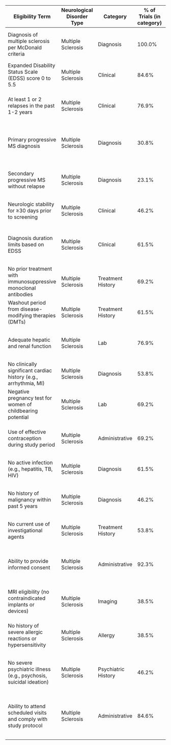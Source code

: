 | **Eligibility Term**                                               | **Neurological Disorder Type** | **Category**        | **% of Trials (in category)** | **Inclusion/Exclusion** | **FHIR Resource**   | **Code (LOINC/SNOMED/ICD)** | **Unstructured EMR Example**                                                  |
| ------------------------------------------------------------------ | ------------------------------ | ------------------- | ----------------------------- | ----------------------- | ------------------- | --------------------------- | ----------------------------------------------------------------------------- |
| Diagnosis of multiple sclerosis per McDonald criteria              | Multiple Sclerosis             | Diagnosis           | 100.0%                        | Inclusion               | Condition           | ICD-10: G35                 | Diagnosed with relapsing MS based on 2017 McDonald criteria.                  |
| Expanded Disability Status Scale (EDSS) score 0 to 5.5             | Multiple Sclerosis             | Clinical            | 84.6%                         | Inclusion               | Observation         | LOINC: 72006-8              | EDSS score recorded as 4.0 during screening.                                  |
| At least 1 or 2 relapses in the past 1-2 years                     | Multiple Sclerosis             | Clinical            | 76.9%                         | Inclusion               | Observation         | SNOMED: 443585000           | Patient had 2 documented relapses in the past 18 months.                      |
| Primary progressive MS diagnosis                                   | Multiple Sclerosis             | Diagnosis           | 30.8%                         | Inclusion               | Condition           | ICD-10: G35.1               | Classified as primary progressive MS on last neurology evaluation.            |
| Secondary progressive MS without relapse                           | Multiple Sclerosis             | Diagnosis           | 23.1%                         | Inclusion               | Condition           | ICD-10: G35.2               | Progressive disability over 12 months without clinical relapses.              |
| Neurologic stability for ≥30 days prior to screening               | Multiple Sclerosis             | Clinical            | 46.2%                         | Inclusion               | Observation         | SNOMED: 386661006           | No worsening in neurologic exam over the last month.                          |
| Diagnosis duration limits based on EDSS                            | Multiple Sclerosis             | Clinical            | 61.5%                         | Exclusion               | Condition           | ICD-10: G35                 | MS duration exceeds 10 years with EDSS below 2.0 – not eligible.              |
| No prior treatment with immunosuppressive monoclonal antibodies    | Multiple Sclerosis             | Treatment History   | 69.2%                         | Exclusion               | MedicationStatement | SNOMED: 372729009           | Patient never received rituximab or ocrelizumab previously.                   |
| Washout period from disease-modifying therapies (DMTs)             | Multiple Sclerosis             | Treatment History   | 61.5%                         | Inclusion               | MedicationStatement | SNOMED: 428181000124101     | Completed 30-day washout after stopping fingolimod.                           |
| Adequate hepatic and renal function                                | Multiple Sclerosis             | Lab                 | 76.9%                         | Inclusion               | Observation         | LOINC: 2160-0, 1920-8       | ALT, AST, creatinine all within normal ranges on screening labs.              |
| No clinically significant cardiac history (e.g., arrhythmia, MI)   | Multiple Sclerosis             | Diagnosis           | 53.8%                         | Exclusion               | Condition           | ICD-10: I49.9, I21.9        | No history of myocardial infarction or arrhythmias.                           |
| Negative pregnancy test for women of childbearing potential        | Multiple Sclerosis             | Lab                 | 69.2%                         | Inclusion               | Observation         | LOINC: 2106-3               | Urine beta-hCG test was negative on day of screening.                         |
| Use of effective contraception during study period                 | Multiple Sclerosis             | Administrative      | 69.2%                         | Inclusion               | Consent             | SNOMED: 225426000           | Patient agreed to use two contraceptive methods for study duration.           |
| No active infection (e.g., hepatitis, TB, HIV)                     | Multiple Sclerosis             | Diagnosis           | 61.5%                         | Exclusion               | Condition           | ICD-10: B99.9               | Negative screening labs for HIV, HBV, HCV, and TB.                            |
| No history of malignancy within past 5 years                       | Multiple Sclerosis             | Diagnosis           | 46.2%                         | Exclusion               | Condition           | ICD-10: Z85.9               | No cancer diagnosis or treatment reported in last 5 years.                    |
| No current use of investigational agents                           | Multiple Sclerosis             | Treatment History   | 53.8%                         | Exclusion               | MedicationStatement | SNOMED: 428181000124101     | Patient is not enrolled in any other clinical trial currently.                |
| Ability to provide informed consent                                | Multiple Sclerosis             | Administrative      | 92.3%                         | Inclusion               | Consent             | SNOMED: 11341000146104      | Subject signed informed consent after reviewing protocol with staff.          |
| MRI eligibility (no contraindicated implants or devices)           | Multiple Sclerosis             | Imaging             | 38.5%                         | Inclusion               | Procedure           | SNOMED: 433146000           | No pacemaker, aneurysm clips, or metal implants detected.                     |
| No history of severe allergic reactions or hypersensitivity        | Multiple Sclerosis             | Allergy             | 38.5%                         | Exclusion               | AllergyIntolerance  | SNOMED: 419511003           | No history of anaphylaxis or hypersensitivity to biologic agents.             |
| No severe psychiatric illness (e.g., psychosis, suicidal ideation) | Multiple Sclerosis             | Psychiatric History | 46.2%                         | Exclusion               | Condition           | ICD-10: F20.9, R45.851      | No psychotic disorder, suicidal ideation, or hospitalizations for depression. |
| Ability to attend scheduled visits and comply with study protocol  | Multiple Sclerosis             | Administrative      | 84.6%                         | Inclusion               | Patient             | SNOMED: 386053000           | Subject confirmed ability to complete all protocol visits and assessments.    |
